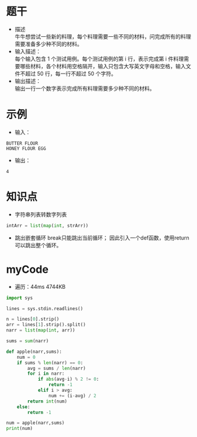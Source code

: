 # 题干
- 描述  
牛牛想尝试一些新的料理，每个料理需要一些不同的材料，问完成所有的料理需要准备多少种不同的材料。
- 输入描述：  
每个输入包含 1 个测试用例。每个测试用例的第 i 行，表示完成第 i 件料理需要哪些材料，各个材料用空格隔开，输入只包含大写英文字母和空格，输入文件不超过 50 行，每一行不超过 50 个字符。
- 输出描述：  
输出一行一个数字表示完成所有料理需要多少种不同的材料。

# 示例
- 输入：  
```
BUTTER FLOUR
HONEY FLOUR EGG
```
- 输出：  
```
4
```


# 知识点
- 字符串列表转数字列表
```python
intArr = list(map(int, strArr))
```
- 跳出嵌套循环
break只能跳出当前循环；
因此引入一个def函数，使用return可以跳出整个循环。

# myCode
- 遍历：44ms	4744KB
```python
import sys

lines = sys.stdin.readlines()

n = lines[0].strip()
arr = lines[1].strip().split()
narr = list(map(int, arr))

sums = sum(narr)

def apple(narr,sums):
    num = 0
    if sums % len(narr) == 0:
        avg = sums / len(narr)
        for i in narr:
            if abs(avg-i) % 2 != 0:
                return -1
            elif i > avg:
                num += (i-avg) / 2
        return int(num)
    else:
        return -1

num = apple(narr,sums)
print(num)
```
